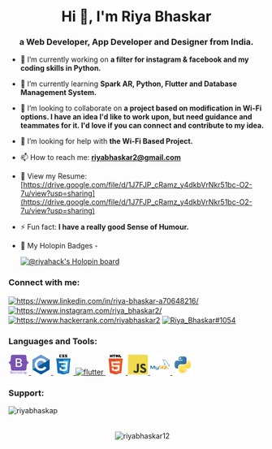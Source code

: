 <h1 align="center">Hi 👋, I'm Riya Bhaskar</h1>
<h3 align="center">a Web Developer, App Developer and Designer from India.</h3>

- 🔭 I’m currently working on **a filter for instagram & facebook and my coding skills in Python.**

- 🌱 I’m currently learning **Spark AR, Python, Flutter and Database Management System.**

- 👯 I’m looking to collaborate on **a project based on modification in Wi-Fi options. I have an idea I'd like to work upon, but need guidance and teammates for it. I'd love if you can connect and contribute to my idea.**

- 🤝 I’m looking for help with **the Wi-Fi Based Project.**

- 📫 How to reach me: **riyabhaskar2@gmail.com**

- 📄 View my Resume: [https://drive.google.com/file/d/1J7FJP_cRamz_y4dkbVrNkr51bc-O2-7u/view?usp=sharing](https://drive.google.com/file/d/1J7FJP_cRamz_y4dkbVrNkr51bc-O2-7u/view?usp=sharing)

- ⚡ Fun fact: **I have a really good Sense of Humour.**

-  🏅 My Holopin Badges - 
  
    [![@riyahack's Holopin board](https://holopin.me/riyahack)](https://holopin.io/@riyahack)

<h3 align="left">Connect with me:</h3>
<p align="left">
<a href="https://linkedin.com/in/https://www.linkedin.com/in/riya-bhaskar-a70648216/" target="blank"><img align="center" src="https://raw.githubusercontent.com/rahuldkjain/github-profile-readme-generator/master/src/images/icons/Social/linked-in-alt.svg" alt="https://www.linkedin.com/in/riya-bhaskar-a70648216/" height="30" width="40" /></a>
<a href="https://instagram.com/https://www.instagram.com/riya_bhaskar2/" target="blank"><img align="center" src="https://raw.githubusercontent.com/rahuldkjain/github-profile-readme-generator/master/src/images/icons/Social/instagram.svg" alt="https://www.instagram.com/riya_bhaskar2/" height="30" width="40" /></a>
<a href="https://www.hackerrank.com/https://www.hackerrank.com/riyabhaskar2" target="blank"><img align="center" src="https://raw.githubusercontent.com/rahuldkjain/github-profile-readme-generator/master/src/images/icons/Social/hackerrank.svg" alt="https://www.hackerrank.com/riyabhaskar2" height="30" width="40" /></a>
<a href="https://discord.gg/Riya_Bhaskar#1054" target="blank"><img align="center" src="https://raw.githubusercontent.com/rahuldkjain/github-profile-readme-generator/master/src/images/icons/Social/discord.svg" alt="Riya_Bhaskar#1054" height="30" width="40" /></a>
</p>

<h3 align="left">Languages and Tools:</h3>
<p align="left"> <a href="https://getbootstrap.com" target="_blank" rel="noreferrer"> <img src="https://raw.githubusercontent.com/devicons/devicon/master/icons/bootstrap/bootstrap-plain-wordmark.svg" alt="bootstrap" width="40" height="40"/> </a> <a href="https://www.cprogramming.com/" target="_blank" rel="noreferrer"> <img src="https://raw.githubusercontent.com/devicons/devicon/master/icons/c/c-original.svg" alt="c" width="40" height="40"/> </a> <a href="https://www.w3schools.com/css/" target="_blank" rel="noreferrer"> <img src="https://raw.githubusercontent.com/devicons/devicon/master/icons/css3/css3-original-wordmark.svg" alt="css3" width="40" height="40"/> </a> <a href="https://flutter.dev" target="_blank" rel="noreferrer"> <img src="https://www.vectorlogo.zone/logos/flutterio/flutterio-icon.svg" alt="flutter" width="40" height="40"/> </a> <a href="https://www.w3.org/html/" target="_blank" rel="noreferrer"> <img src="https://raw.githubusercontent.com/devicons/devicon/master/icons/html5/html5-original-wordmark.svg" alt="html5" width="40" height="40"/> </a> <a href="https://developer.mozilla.org/en-US/docs/Web/JavaScript" target="_blank" rel="noreferrer"> <img src="https://raw.githubusercontent.com/devicons/devicon/master/icons/javascript/javascript-original.svg" alt="javascript" width="40" height="40"/> </a> <a href="https://www.mysql.com/" target="_blank" rel="noreferrer"> <img src="https://raw.githubusercontent.com/devicons/devicon/master/icons/mysql/mysql-original-wordmark.svg" alt="mysql" width="40" height="40"/> </a> <a href="https://www.python.org" target="_blank" rel="noreferrer"> <img src="https://raw.githubusercontent.com/devicons/devicon/master/icons/python/python-original.svg" alt="python" width="40" height="40"/> </a> </p>

<h3 align="left">Support:</h3>
<p><a href="https://www.buymeacoffee.com/riyabhaskap"> <img align="left" src="https://cdn.buymeacoffee.com/buttons/v2/default-yellow.png" height="50" width="210" alt="riyabhaskap" /></a></p><br><br>

<p><img align="center" src="https://github-readme-stats.vercel.app/api/top-langs?username=riyabhaskar12&show_icons=true&locale=en&layout=compact" alt="riyabhaskar12" /></p>
